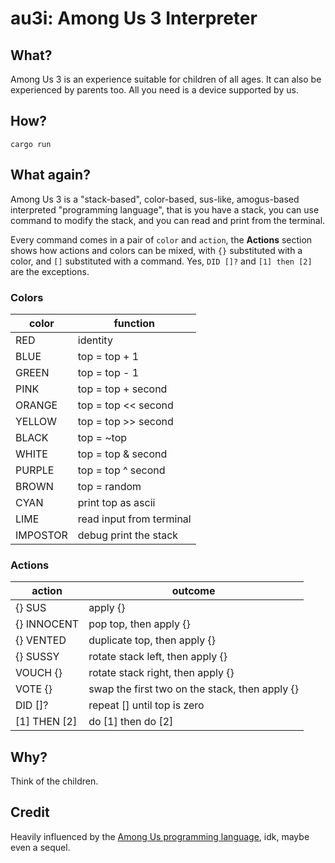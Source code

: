 # au3i: Among Us 3 Interpreter

## What?
Among Us 3 is an experience suitable for children of all ages. It can also be experienced by parents too. All you need is a device supported by us.

## How?
```
cargo run
```

## What again?
Among Us 3 is a "stack-based", color-based, sus-like, amogus-based interpreted "programming language", that is you have a stack, you can use command to modify the stack, and you can read and print from the terminal.

Every command comes in a pair of `color` and `action`, the **Actions** section shows how actions and colors can be mixed, with `{}` substituted with a color, and `[]` substituted with a command. Yes, `DID []?` and `[1] then [2]` are the exceptions.

### Colors
| color | function |
| --- | --- |
| RED | identity |
| BLUE | top = top + 1 |
| GREEN | top = top - 1 |
| PINK | top = top + second |
| ORANGE | top = top << second |
| YELLOW | top = top >> second |
| BLACK | top = ~top |
| WHITE | top = top & second |
| PURPLE | top = top ^ second |
| BROWN | top = random |
| CYAN | print top as ascii |
| LIME | read input from terminal |
| IMPOSTOR | debug print the stack |

### Actions
| action | outcome |
| --- | --- |
| \{\} SUS | apply \{\} |
| \{\} INNOCENT | pop top, then apply \{\} |
| \{\} VENTED | duplicate top, then apply \{\} |
| \{\} SUSSY | rotate stack left, then apply \{\} |
| VOUCH \{\} | rotate stack right, then apply \{\} |
| VOTE \{\} | swap the first two on the stack, then apply \{\} |
| DID \[\]? | repeat \[\] until top is zero |
| \[1\] THEN \[2\] | do \[1\] then do \[2\] |

## Why?
Think of the children.

## Credit
Heavily influenced by the [Among Us programming language](https://esolangs.org/wiki/Among_Us), idk, maybe even a sequel.
